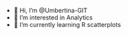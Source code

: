 - 👋 Hi, I’m @Umbertina-GIT
- 👀 I’m interested in Analytics
- 🌱 I’m currently learning R scatterplots
<!---
Umbertina-GIT/Umbertina-GIT is a ✨ special ✨ repository because its `README.md` (this file) appears on your GitHub profile.
You can click the Preview link to take a look at your changes.
--->
